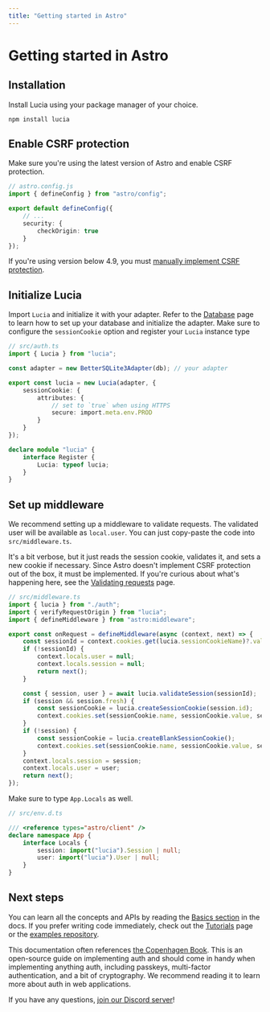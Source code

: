 ```yaml
---
title: "Getting started in Astro"
---
```


# Getting started in Astro

## Installation

Install Lucia using your package manager of your choice.

```
npm install lucia
```

## Enable CSRF protection

Make sure you're using the latest version of Astro and enable CSRF protection.

```ts
// astro.config.js
import { defineConfig } from "astro/config";

export default defineConfig({
	// ...
	security: {
		checkOrigin: true
	}
});
```

If you're using version below 4.9, you must [manually implement CSRF protection](https://lucia-auth.com/guides/validate-session-cookies/).

## Initialize Lucia

Import `Lucia` and initialize it with your adapter. Refer to the [Database](/database) page to learn how to set up your database and initialize the adapter. Make sure to configure the `sessionCookie` option and register your `Lucia` instance type

```ts
// src/auth.ts
import { Lucia } from "lucia";

const adapter = new BetterSQLite3Adapter(db); // your adapter

export const lucia = new Lucia(adapter, {
	sessionCookie: {
		attributes: {
			// set to `true` when using HTTPS
			secure: import.meta.env.PROD
		}
	}
});

declare module "lucia" {
	interface Register {
		Lucia: typeof lucia;
	}
}
```

## Set up middleware

We recommend setting up a middleware to validate requests. The validated user will be available as `local.user`. You can just copy-paste the code into `src/middleware.ts`.

It's a bit verbose, but it just reads the session cookie, validates it, and sets a new cookie if necessary. Since Astro doesn't implement CSRF protection out of the box, it must be implemented. If you're curious about what's happening here, see the [Validating requests](/guides/validate-session-cookies/astro) page.

```ts
// src/middleware.ts
import { lucia } from "./auth";
import { verifyRequestOrigin } from "lucia";
import { defineMiddleware } from "astro:middleware";

export const onRequest = defineMiddleware(async (context, next) => {
	const sessionId = context.cookies.get(lucia.sessionCookieName)?.value ?? null;
	if (!sessionId) {
		context.locals.user = null;
		context.locals.session = null;
		return next();
	}

	const { session, user } = await lucia.validateSession(sessionId);
	if (session && session.fresh) {
		const sessionCookie = lucia.createSessionCookie(session.id);
		context.cookies.set(sessionCookie.name, sessionCookie.value, sessionCookie.attributes);
	}
	if (!session) {
		const sessionCookie = lucia.createBlankSessionCookie();
		context.cookies.set(sessionCookie.name, sessionCookie.value, sessionCookie.attributes);
	}
	context.locals.session = session;
	context.locals.user = user;
	return next();
});
```

Make sure to type `App.Locals` as well.

```ts
// src/env.d.ts

/// <reference types="astro/client" />
declare namespace App {
	interface Locals {
		session: import("lucia").Session | null;
		user: import("lucia").User | null;
	}
}
```

## Next steps

You can learn all the concepts and APIs by reading the [Basics section](/basics/sessions) in the docs. If you prefer writing code immediately, check out the [Tutorials](/tutorials) page or the [examples repository](https://github.com/lucia-auth/examples/tree/main).

This documentation often references [the Copenhagen Book](https://thecopenhagenbook.com/mfa). This is an open-source guide on implementing auth and should come in handy when implementing anything auth, including passkeys, multi-factor authentication, and a bit of cryptography. We recommend reading it to learn more about auth in web applications.

If you have any questions, [join our Discord server](https://discord.com/invite/PwrK3kpVR3)!
